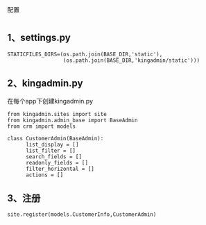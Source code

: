 配置
#
1、settings.py
------
```
STATICFILES_DIRS=(os.path.join(BASE_DIR,'static'),
                  (os.path.join(BASE_DIR,'kingadmin/static')))
```

2、kingadmin.py
------
在每个app下创建kingadmin.py
```
from kingadmin.sites import site
from kingadmin.admin_base import BaseAdmin
from crm import models

class CustomerAdmin(BaseAdmin):
      list_display = []
      list_filter = []
      search_fields = []
      readonly_fields = []
      filter_horizontal = []
      actions = []
```
3、注册
------
```
site.register(models.CustomerInfo,CustomerAdmin)
```
